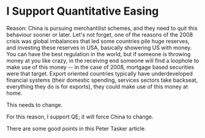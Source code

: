 # I Support Quantitative Easing

Reason: China is pursuing merchantilist schemes, and they need to quit this behaviour sooner or later. Let's not forget, one of the reasons of the 2008 crisis was global imbalances that led some countries pile huge reserves, and investing these reserves in USA, basically showering US with money. You can have the best regulation in the world, but if someone is throwing money at you like crazy, in the receiving end someone will find a loophole to make use of this money -- in the case of 2008, mortgage based securities were that target. Export oriented countries typically have underdeveloped financial systems (their domestic spending, services sectors take backseat, everything they do is for exports), they could make use of this money at home.

This needs to change.

For this reason, I support QE; it will force China to change.

There are some good points in this Peter Tasker article.
